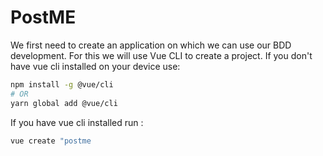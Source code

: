# PostME
We first need to create an application on which we can use our BDD development. For this we will use Vue CLI to create a project. 
If you don't have vue cli installed on your device use:
```sh
npm install -g @vue/cli
# OR
yarn global add @vue/cli
```
If you have vue cli installed run :
```sh
vue create "postme
```
